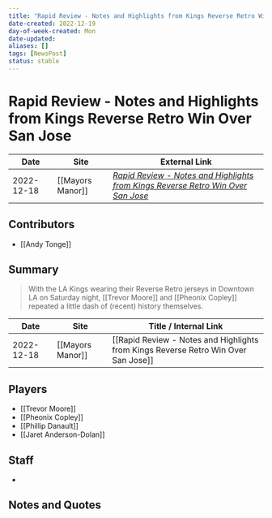```yaml
---
title: "Rapid Review - Notes and Highlights from Kings Reverse Retro Win Over San Jose"
date-created: 2022-12-19
day-of-week-created: Mon
date-updated: 
aliases: []
tags: [NewsPost]
status: stable
---
```


# Rapid Review - Notes and Highlights from Kings Reverse Retro Win Over San Jose

| Date       | Site             | External Link                                                                                                                                                                                     |
| ---------- | ---------------- | ------------------------------------------------------------------------------------------------------------------------------------------------------------------------------------------------- |
| 2022-12-18 | [[Mayors Manor]] | [*Rapid Review - Notes and Highlights from Kings Reverse Retro Win Over San Jose*](https://mayorsmanor.com/2022/12/rapid-review-notes-and-highlights-from-kings-reverse-retro-win-over-san-jose/) |

## Contributors
- [[Andy Tonge]]

## Summary
> With the LA Kings wearing their Reverse Retro jerseys in Downtown LA on Saturday night, [[Trevor Moore]] and [[Pheonix Copley]] repeated a little dash of (recent) history themselves.

| Date       | Site             | Title / Internal Link                                                              |
| ---------- | ---------------- | ---------------------------------------------------------------------------------- |
| 2022-12-18 | [[Mayors Manor]] | [[Rapid Review - Notes and Highlights from Kings Reverse Retro Win Over San Jose]] |

## Players
- [[Trevor Moore]]
- [[Pheonix Copley]]
- [[Phillip Danault]]
- [[Jaret Anderson-Dolan]]

## Staff
- 

## Notes and Quotes

